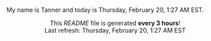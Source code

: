 My name is Tanner and today is Thursday, February 20, 1:27 AM EST.

<p align="center">This <i>README</i> file is generated <b>every 3 hours</b>!</br>Last refresh: Thursday, February 20, 1:27 AM EST<br /></p>
